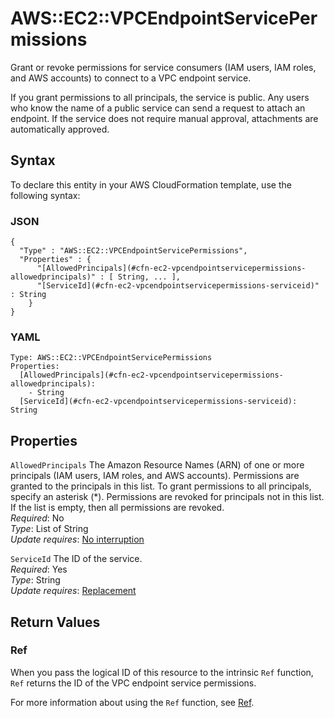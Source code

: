 # AWS::EC2::VPCEndpointServicePermissions<a name="aws-resource-ec2-vpcendpointservicepermissions"></a>

Grant or revoke permissions for service consumers \(IAM users, IAM roles, and AWS accounts\) to connect to a VPC endpoint service\.

If you grant permissions to all principals, the service is public\. Any users who know the name of a public service can send a request to attach an endpoint\. If the service does not require manual approval, attachments are automatically approved\.

## Syntax<a name="aws-resource-ec2-vpcendpointservicepermissions-syntax"></a>

To declare this entity in your AWS CloudFormation template, use the following syntax:

### JSON<a name="aws-resource-ec2-vpcendpointservicepermissions-syntax.json"></a>

```
{
  "Type" : "AWS::EC2::VPCEndpointServicePermissions",
  "Properties" : {
      "[AllowedPrincipals](#cfn-ec2-vpcendpointservicepermissions-allowedprincipals)" : [ String, ... ],
      "[ServiceId](#cfn-ec2-vpcendpointservicepermissions-serviceid)" : String
    }
}
```

### YAML<a name="aws-resource-ec2-vpcendpointservicepermissions-syntax.yaml"></a>

```
Type: AWS::EC2::VPCEndpointServicePermissions
Properties: 
  [AllowedPrincipals](#cfn-ec2-vpcendpointservicepermissions-allowedprincipals): 
    - String
  [ServiceId](#cfn-ec2-vpcendpointservicepermissions-serviceid): String
```

## Properties<a name="aws-resource-ec2-vpcendpointservicepermissions-properties"></a>

`AllowedPrincipals`  <a name="cfn-ec2-vpcendpointservicepermissions-allowedprincipals"></a>
The Amazon Resource Names \(ARN\) of one or more principals \(IAM users, IAM roles, and AWS accounts\)\. Permissions are granted to the principals in this list\. To grant permissions to all principals, specify an asterisk \(\*\)\. Permissions are revoked for principals not in this list\. If the list is empty, then all permissions are revoked\.   
*Required*: No  
*Type*: List of String  
*Update requires*: [No interruption](https://docs.aws.amazon.com/AWSCloudFormation/latest/UserGuide/using-cfn-updating-stacks-update-behaviors.html#update-no-interrupt)

`ServiceId`  <a name="cfn-ec2-vpcendpointservicepermissions-serviceid"></a>
The ID of the service\.  
*Required*: Yes  
*Type*: String  
*Update requires*: [Replacement](https://docs.aws.amazon.com/AWSCloudFormation/latest/UserGuide/using-cfn-updating-stacks-update-behaviors.html#update-replacement)

## Return Values<a name="aws-resource-ec2-vpcendpointservicepermissions-return-values"></a>

### Ref<a name="aws-resource-ec2-vpcendpointservicepermissions-return-values-ref"></a>

When you pass the logical ID of this resource to the intrinsic `Ref` function, `Ref` returns the ID of the VPC endpoint service permissions\.

For more information about using the `Ref` function, see [Ref](https://docs.aws.amazon.com/AWSCloudFormation/latest/UserGuide/intrinsic-function-reference-ref.html)\.